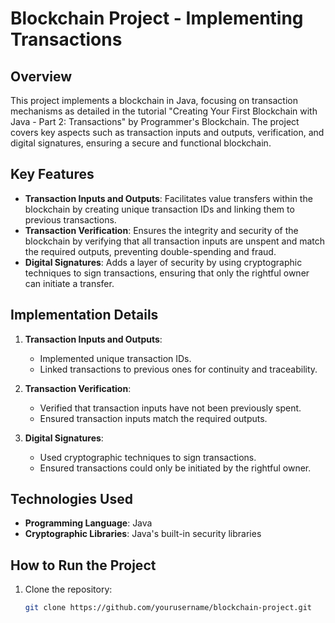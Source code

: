 # Blockchain Project - Implementing Transactions

## Overview
This project implements a blockchain in Java, focusing on transaction mechanisms as detailed in the tutorial "Creating Your First Blockchain with Java - Part 2: Transactions" by Programmer's Blockchain. The project covers key aspects such as transaction inputs and outputs, verification, and digital signatures, ensuring a secure and functional blockchain.

## Key Features
- **Transaction Inputs and Outputs**: Facilitates value transfers within the blockchain by creating unique transaction IDs and linking them to previous transactions.
- **Transaction Verification**: Ensures the integrity and security of the blockchain by verifying that all transaction inputs are unspent and match the required outputs, preventing double-spending and fraud.
- **Digital Signatures**: Adds a layer of security by using cryptographic techniques to sign transactions, ensuring that only the rightful owner can initiate a transfer.

## Implementation Details
1. **Transaction Inputs and Outputs**:
   - Implemented unique transaction IDs.
   - Linked transactions to previous ones for continuity and traceability.

2. **Transaction Verification**:
   - Verified that transaction inputs have not been previously spent.
   - Ensured transaction inputs match the required outputs.

3. **Digital Signatures**:
   - Used cryptographic techniques to sign transactions.
   - Ensured transactions could only be initiated by the rightful owner.

## Technologies Used
- **Programming Language**: Java
- **Cryptographic Libraries**: Java's built-in security libraries

## How to Run the Project
1. Clone the repository:
   ```bash
   git clone https://github.com/yourusername/blockchain-project.git
